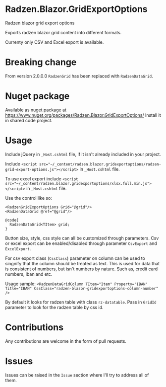 # Radzen.Blazor.GridExportOptions
Radzen blazor grid export options

Exports radzen blazor grid content into different formats.

Currenty only CSV and Excel export is available.

# Breaking change

From version 2.0.0.0 `RadzenGrid` has been replaced with `RadzenDataGrid`.

# Nuget package
Available as nuget package at https://www.nuget.org/packages/Radzen.Blazor.GridExportOptions/
Install it in shared code project.

# Usage

Include jQuery in `_Host.cshtml` file, if it isn't already included in your project.

Include `<script src="~/_content/radzen.blazor.gridexportoptions/radzen-grid-export-options.js"></script>` in `_Host.cshtml` file.

To use excel export include `<script src="~/_content/radzen.blazor.gridexportoptions/xlsx.full.min.js"></script>` in `_Host.cshtml` file.

Use the control like so:

    <RadzenGridExportOptions Grid="@grid"/>
    <RadzenDataGrid @ref="@grid"/>

    @code{
      RadzenDataGrid<TItem> grid;
    }

Button size, style, css style can all be customized through parameters.
Csv or excel export can be enabled/disabled through parameter `CsvExport` and `ExcelExport`.


For csv export class (`CssClass`) parameter on column can be used to singnify that the column should be treated as text. This is used for data that is consistent of numbers, but isn't numbers by nature. Such as, credit card numbers, iban and etc.

Usage sample:
`<RadzenDataGridColumn TItem="Item" Property="IBAN" Title="IBAN" CssClass="radzen-blazor-gridexportoptions-column-number" />`


By default it looks for radzen table with class `rz-datatable`. Pass in `GridId` parameter to look for the radzen table by css id.

# Contributions

Any contributions are welcome in the form of pull requests.

# Issues

Issues can be raised in the `Issue` section where I'll try to address all of them.
